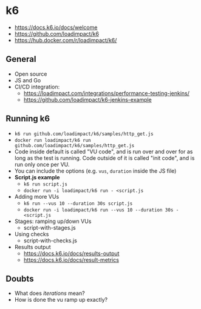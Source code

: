 # k6
* https://docs.k6.io/docs/welcome
* https://github.com/loadimpact/k6
* https://hub.docker.com/r/loadimpact/k6/


## General
* Open source
* JS and Go
* CI/CD integration: 
    - https://loadimpact.com/integrations/performance-testing-jenkins/
    - https://github.com/loadimpact/k6-jenkins-example


## Running k6
* `k6 run github.com/loadimpact/k6/samples/http_get.js`
* `docker run loadimpact/k6 run github.com/loadimpact/k6/samples/http_get.js`
* Code inside default is called "VU code", and is run over and over for as long as the test is running. Code outside of it is called "init code", and is run only once per VU.
* You can include the options (e.g. `vus`, `duration` inside the JS file)
* **Script.js example**
    * `k6 run script.js`
    * `docker run -i loadimpact/k6 run - <script.js`
* Adding more VUs
    * `k6 run --vus 10 --duration 30s script.js`
    * `docker run -i loadimpact/k6 run --vus 10 --duration 30s - <script.js`
* Stages: ramping up/down VUs
    * script-with-stages.js
* Using checks
    * script-with-checks.js    
* Results output
    * https://docs.k6.io/docs/results-output
    * https://docs.k6.io/docs/result-metrics

## Doubts
* What does *iterations* mean?
* How is done the vu ramp up exactly?